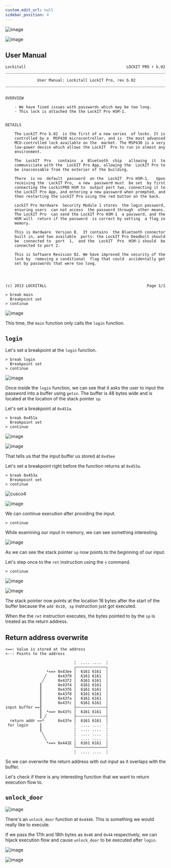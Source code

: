 ```yaml
---
custom_edit_url: null
sidebar_position: 4
---
```


![image](https://github.com/user-attachments/assets/f1b86111-12ff-48e8-b776-7edc21fa36f3)

![image](https://github.com/user-attachments/assets/ebea8e3a-41d2-4a48-bdc5-8bac2d5eee02)

## User Manual

```
Lockitall                                            LOCKIT PRO r b.02
______________________________________________________________________

              User Manual: Lockitall LockIT Pro, rev b.02              
______________________________________________________________________


OVERVIEW

    - We have fixed issues with passwords which may be too long.
    - This lock is attached the the LockIT Pro HSM-1.


DETAILS

    The LockIT Pro b.02  is the first of a new series  of locks. It is
    controlled by a  MSP430 microcontroller, and is  the most advanced
    MCU-controlled lock available on the  market. The MSP430 is a very
    low-power device which allows the LockIT  Pro to run in almost any
    environment.

    The  LockIT  Pro   contains  a  Bluetooth  chip   allowing  it  to
    communiciate with the  LockIT Pro App, allowing the  LockIT Pro to
    be inaccessable from the exterior of the building.

    There  is no  default  password  on the  LockIT  Pro HSM-1.   Upon
    receiving the  LockIT Pro,  a new  password must  be set  by first
    connecting the LockitPRO HSM to  output port two, connecting it to
    the LockIT Pro App, and entering a new password when prompted, and
    then restarting the LockIT Pro using the red button on the back.
    
    LockIT Pro Hardware  Security Module 1 stores  the login password,
    ensuring users  can not access  the password through  other means.
    The LockIT Pro  can send the LockIT Pro HSM-1  a password, and the
    HSM will  return if the password  is correct by setting  a flag in
    memory.
    
    This is Hardware  Version B.  It contains  the Bluetooth connector
    built in, and two available  ports: the LockIT Pro Deadbolt should
    be  connected to  port  1,  and the  LockIT  Pro  HSM-1 should  be
    connected to port 2.

    This is Software Revision 02. We have improved the security of the
    lock by  removing a conditional  flag that could  accidentally get
    set by passwords that were too long.

    


(c) 2013 LOCKITALL                                            Page 1/1
```

```text title="Debugger console"
> break main
  Breakpoint set
> continue
```

![image](https://github.com/user-attachments/assets/28314ad4-90b6-4b25-8e3a-c417cb4858a6)

This time, the `main` function only calls the `login` function.

## `login`

Let's set a breakpoint at the `login` function.

```text title="Debugger console"
> break login
  Breakpoint set
> continue
```

![image](https://github.com/user-attachments/assets/37ae776f-fdf7-40d3-9d65-48013de7e62f)

Once inside the `login` function, we can see that it asks the user to input the password into a buffer using `getsn`.
The buffer is 48 bytes wide and is located at the location of the stack pointer `sp`.

Let's set a breakpoint at `0x451a`.

```text title="Debugger console"
> break 0x451a
  Breakpoint set
> continue
```

![image](https://github.com/user-attachments/assets/4ac47849-daba-463b-bf9a-b10a27ac6d0f)

![image](https://github.com/user-attachments/assets/ba490eaf-4c9d-46b0-9a63-b4aef48b6797)

That tells us that the input buffer us stored at `0x45ee`

Let's set a breakpoint right before the function returns at `0x453a`.

```text title="Debugger console"
> break 0x453a
  Breakpoint set
> continue
```

![cusco4](https://github.com/Knign/Write-ups/assets/110326359/01bc3ec0-6c12-4921-9b5a-91228bf5eac5)

![image](https://github.com/user-attachments/assets/16c3f220-b3ae-4066-89d0-90e82a18d3c9)

We can continue execution after providing the input.

```text title="Debugger console"
> continue
```

While examining our input in memory, we can see something interesting.

![image](https://github.com/user-attachments/assets/a2d8217e-f8e6-4e70-a98f-144bb2e23e48)

As we can see the stack pointer `sp` now points to the beginning of our input.

Let's step once to the `ret` instruction using the `s` command.

```text title="Debugger console"
> continue
```

![image](https://github.com/user-attachments/assets/07ad7e5f-b94c-44b2-84c8-6a39a1623ae1)

![image](https://github.com/user-attachments/assets/3527477a-834b-453f-9f5b-a57eebbad590)

The stack pointer now points at the location 16 bytes after the start of the buffer because the `add 0x10, sp` instruction just got executed.

When the the `ret` instruction executes, the bytes pointed to by the `sp` is treated as the return address.

## Return address overwrite

```
<==: Value is stored at the address
<--: Points to the address

                              ╎  .... ....  ╎
                              ┌─────────────┐   
                  *==> 0x43ee │  6161 6161  │
                 ╱     0x43f0 │  6161 6161  │
                ╱      0x43f2 │  6161 6161  │
               ║       0x43f4 │  6161 6161  │
               ║       0x43f6 │  6161 6161  │
               ║       0x43f8 │  6161 6161  │
               ║       0x43fa │  6161 6161  │
               ║       0x43fc │  6161 6161  │
input buffer ==║              ├╌╌╌╌╌╌╌╌╌╌╌╌╌┤
               ║  *==> 0x43fc │  6161 6161  │ 
               ║ ╱            ├╌╌╌╌╌╌╌╌╌╌╌╌╌┤
  return addr ==*      0x43fe │  6161 6161  │
 for login     ║              ╎  .... ....  ╎
               ║              ╎  .... ....  ╎
                ╲             ╎  .... ....  ╎
                 ╲            ╎  .... ....  ╎
                  *==> 0x441E │  6161 6161  │
                              └─────────────┘
                              ╎  .... ....  ╎                       
```

So we can overwrite the return address with out input as it overlaps with the buffer.

Let's check if there is any interesting function that we want to return execution flow to.

## `unlock_door`

![image](https://github.com/user-attachments/assets/ee1836db-7db3-4772-ba5b-c74f925be4a0)

There's an `unlock_door` function at `0x4446`. This is something we would really like to execute.

If we pass the 17th and 18th bytes as `0x46` and `0x44` respectively, we can hijack execution flow and cause `unlock_door` to be executed after `login`. 

![image](https://github.com/user-attachments/assets/4ea11e43-7b39-4977-976d-60186a1d13d4)

![image](https://github.com/user-attachments/assets/73924c08-3d1c-4b1e-802e-94f1127b047f)
